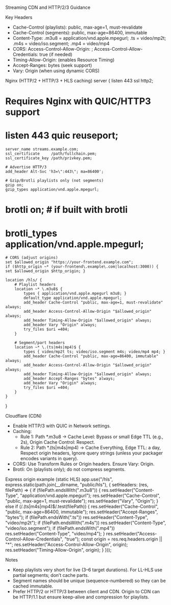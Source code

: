 Streaming CDN and HTTP/2/3 Guidance

Key Headers
- Cache-Control (playlists): public, max-age=1, must-revalidate
- Cache-Control (segments): public, max-age=86400, immutable
- Content-Type: .m3u8 = application/vnd.apple.mpegurl; .ts = video/mp2t; .m4s = video/iso.segment; .mp4 = video/mp4
- CORS: Access-Control-Allow-Origin: <your origins>; Access-Control-Allow-Credentials: true (if needed)
- Timing-Allow-Origin: <your origins> (enables Resource Timing)
- Accept-Ranges: bytes (seek support)
- Vary: Origin (when using dynamic CORS)

Nginx (HTTP/2 + HTTP/3 + HLS caching)
server {
    listen 443 ssl http2;
#   Requires Nginx with QUIC/HTTP3 support
#    listen 443 quic reuseport;

    server_name streams.example.com;
    ssl_certificate     /path/fullchain.pem;
    ssl_certificate_key /path/privkey.pem;

    # Advertise HTTP/3
    add_header Alt-Svc 'h3=\":443\"; ma=86400';

    # Gzip/Brotli playlists only (not segments)
    gzip on;
    gzip_types application/vnd.apple.mpegurl;

#   brotli on;               # if built with brotli
#   brotli_types application/vnd.apple.mpegurl;

    # CORS (adjust origins)
    set $allowed_origin "https://your-frontend.example.com";
    if ($http_origin ~* (your-frontend\.example\.com|localhost:3000)) { set $allowed_origin $http_origin; }

    location /hls/ {
        # Playlist headers
        location ~* \.m3u8$ {
            types { application/vnd.apple.mpegurl m3u8; }
            default_type application/vnd.apple.mpegurl;
            add_header Cache-Control "public, max-age=1, must-revalidate" always;
            add_header Access-Control-Allow-Origin "$allowed_origin" always;
            add_header Timing-Allow-Origin "$allowed_origin" always;
            add_header Vary "Origin" always;
            try_files $uri =404;
        }

        # Segment/part headers
        location ~* \.(ts|m4s|mp4)$ {
            types { video/mp2t ts; video/iso.segment m4s; video/mp4 mp4; }
            add_header Cache-Control "public, max-age=86400, immutable" always;
            add_header Access-Control-Allow-Origin "$allowed_origin" always;
            add_header Timing-Allow-Origin "$allowed_origin" always;
            add_header Accept-Ranges "bytes" always;
            add_header Vary "Origin" always;
            try_files $uri =404;
        }
    }
}

Cloudflare (CDN)
- Enable HTTP/3 with QUIC in Network settings.
- Caching:
  - Rule 1: Path *.m3u8 → Cache Level: Bypass or small Edge TTL (e.g., 2s), Origin Cache Control: Respect.
  - Rule 2: Path *.(ts|m4s|mp4) → Cache Everything, Edge TTL: a day, Respect origin headers, Ignore query strings (unless your packager encodes variants in query).
- CORS: Use Transform Rules or Origin headers. Ensure Vary: Origin.
- Brotli: On (playlists only); do not compress segments.

Express origin example (static HLS)
app.use("/hls", express.static(path.join(__dirname, "public/hls"), {
  setHeaders: (res, filePath) => {
    if (filePath.endsWith(".m3u8")) {
      res.setHeader("Content-Type", "application/vnd.apple.mpegurl");
      res.setHeader("Cache-Control", "public, max-age=1, must-revalidate");
      res.setHeader("Vary", "Origin");
    } else if (/\.(ts|m4s|mp4)$/.test(filePath)) {
      res.setHeader("Cache-Control", "public, max-age=86400, immutable");
      res.setHeader("Accept-Ranges", "bytes");
      if (filePath.endsWith(".ts")) res.setHeader("Content-Type", "video/mp2t");
      if (filePath.endsWith(".m4s")) res.setHeader("Content-Type", "video/iso.segment");
      if (filePath.endsWith(".mp4")) res.setHeader("Content-Type", "video/mp4");
    }
    res.setHeader("Access-Control-Allow-Credentials", "true");
    const origin = res.req.headers.origin || "*";
    res.setHeader("Access-Control-Allow-Origin", origin);
    res.setHeader("Timing-Allow-Origin", origin);
  }
}));

Notes
- Keep playlists very short for live (3–6 target durations). For LL-HLS use partial segments; don’t cache parts.
- Segment names should be unique (sequence-numbered) so they can be cached immutable.
- Prefer HTTP/2 or HTTP/3 between client and CDN. Origin to CDN can be HTTP/1.1 but ensure keep-alive and compression for playlists.

